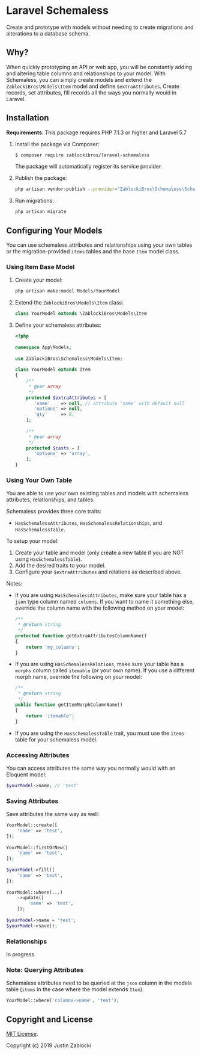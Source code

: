 # Laravel Schemaless

Create and prototype with models without needing to create migrations and alterations to a database schema.

## Why?

When quickly prototyping an API or web app, you will be constantly adding and altering table columns and relationships to your model. With Schemaless, you can simply create models and extend the `ZablockiBros\Models\Item` model and define `$extraAttributes`. Create records, set attributes, fill records all the ways you normally would in Laravel.

## Installation

**Requirements**: This package requires PHP 7.1.3 or higher and Laravel 5.7

1. Install the package via Composer:

    ```sh
    $ composer require zablockibros/laravel-schemaless
    ```

    The package will automatically register its service provider.

2. Publish the package:

    ```sh
    php artisan vendor:publish --provider="ZablockiBros\Schemaless\SchemalessServiceProvider"
    ```

3. Run migrations:
    ```sh
    php artisan migrate
    ```
    
## Configuring Your Models

You can use schemaless attributes and relationships using your own tables or the migration-provided `items` tables and the base `Item` model class.

### Using Item Base Model

1. Create your model:
    ```sh
    php artisan make:model Models/YourModel
    ```

2. Extend the `ZablockiBros\Models\Item` class:
    ```php
    class YourModel extends \ZablockiBros\Models\Item
    ```

3. Define your schemaless attributes:
    ```php
    <?php
     
    namespace App\Models;
     
    use ZablockiBros\Schemaless\Models\Item;
     
    class YourModel extends Item
    {
        /**
         * @var array
         */
        protected $extraAttributes = [
           'name'    => null, // attribute 'name' with default null
           'options' => null,
           'qty'     => 0,
        ];
     
        /**
         * @var array
         */
        protected $casts = [
           'options' => 'array',
        ];
    }
    ```

### Using Your Own Table

You are able to use your own existing tables and models with schemaless attributes, relationships, and tables.

Schemaless provides three core traits:
- `HasSchemalessAttributes`, `HasSchemalessRelationships`, and `HasSchemalessTable`.
    
To setup your model:
1. Create your table and model (only create a new table if you are NOT using `HasSchemalessTable`).
2. Add the desired traits to your model.
3. Configure your `$extraAttributes` and relations as described above.

Notes:
* If you are using `HasSchemalessAttributes`, make sure your table has a `json` type column named `columns`. If you want to name it something else, override the column name with the following method on your model:
    ```php
    /**
     * @return string
     */
    protected function getExtraAttributesColumnName()
    {
        return 'my_columns';
    }
    ```
* If you are using `HasSchemalessRelations`, make sure your table has a `morphs` column called `itemable` (or your own name). If you use a different morph name, override the following on your model:
    ```php
    /**
     * @return string
     */
    public function getItemMorphColumnName()
    {
        return 'itemable';
    }
    ```
* If you are using the `HasSchemalessTable` trait, you must use the `items` table for your schemaless model.

### Accessing Attributes

You can access attributes the same way you normally would with an Eloquent model:

```php
$yourModel->name; // 'test'
```

### Saving Attributes

Save attributes the same way as well:

```php
YourModel::create([
    'name' => 'test',
]);
 
YourModel::firstOrNew([
    'name' => 'test',
]);
 
$yourModel->fill([
    'name' => 'test',
]);
 
YourModel::where(...)
    ->update([
        'name' => 'test',
    ]);
 
$yourModel->name = 'test';
$yourModel->save();
```

### Relationships

In progress

### Note: Querying Attributes

Schemaless attributes need to be queried at the `json` column in the models table (`items` in the case where the model extends `Item`).

```php
YourModel::where('columns->name', 'test');
```

## Copyright and License

[MIT License](LICENSE.md).

Copyright (c) 2019 Justin Zablocki
